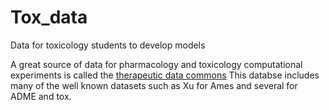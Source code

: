 # Tox_data
Data for toxicology students to develop models

A great source of data for pharmacology and toxicology computational experiments is called the [therapeutic data commons](https://tdcommons.ai)
This databse includes many of the well known datasets such as Xu for Ames and several for ADME and tox.
